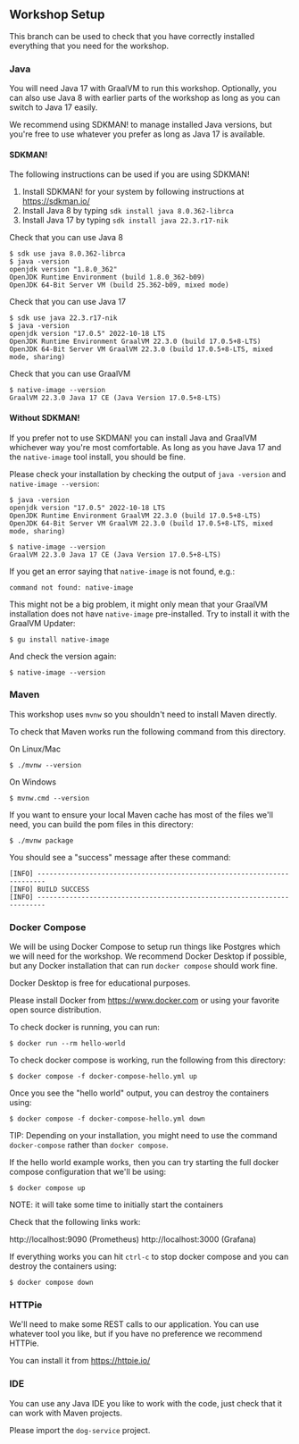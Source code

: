 ## Workshop Setup
This branch can be used to check that you have correctly installed everything that you need for the workshop.



### Java
You will need Java 17 with GraalVM to run this workshop.
Optionally, you can also use Java 8 with earlier parts of the workshop as long as you can switch to Java 17 easily.

We recommend using SDKMAN! to manage installed Java versions, but you're free to use whatever you prefer as long as Java 17 is available.



#### SDKMAN!
The following instructions can be used if you are using SDKMAN!

1. Install SDKMAN! for your system by following instructions at https://sdkman.io/
2. Install Java 8 by typing `sdk install java 8.0.362-librca`
3. Install Java 17 by typing `sdk install java 22.3.r17-nik`

Check that you can use Java 8

```shell
$ sdk use java 8.0.362-librca
$ java -version
openjdk version "1.8.0_362"
OpenJDK Runtime Environment (build 1.8.0_362-b09)
OpenJDK 64-Bit Server VM (build 25.362-b09, mixed mode)
```

Check that you can use Java 17

```shell
$ sdk use java 22.3.r17-nik
$ java -version
openjdk version "17.0.5" 2022-10-18 LTS
OpenJDK Runtime Environment GraalVM 22.3.0 (build 17.0.5+8-LTS)
OpenJDK 64-Bit Server VM GraalVM 22.3.0 (build 17.0.5+8-LTS, mixed mode, sharing)
```

Check that you can use GraalVM

```shell
$ native-image --version
GraalVM 22.3.0 Java 17 CE (Java Version 17.0.5+8-LTS)
```



#### Without SDKMAN!
If you prefer not to use SKDMAN! you can install Java and GraalVM whichever way you're most comfortable.
As long as you have Java 17 and the `native-image` tool install, you should be fine.

Please check your installation by checking the output of `java -version` and `native-image --version`:

```shell
$ java -version
openjdk version "17.0.5" 2022-10-18 LTS
OpenJDK Runtime Environment GraalVM 22.3.0 (build 17.0.5+8-LTS)
OpenJDK 64-Bit Server VM GraalVM 22.3.0 (build 17.0.5+8-LTS, mixed mode, sharing)

$ native-image --version
GraalVM 22.3.0 Java 17 CE (Java Version 17.0.5+8-LTS)
```

If you get an error saying that `native-image` is not found, e.g.:

```
command not found: native-image
```

This might not be a big problem, it might only mean that your GraalVM installation does not have `native-image` pre-installed. Try to install it with the GraalVM Updater:

```shell
$ gu install native-image
```

And check the version again:

```shell
$ native-image --version
```



### Maven
This workshop uses `mvnw` so you shouldn't need to install Maven directly.

To check that Maven works run the following command from this directory.

On Linux/Mac

```shell
$ ./mvnw --version
```

On Windows

```shell
$ mvnw.cmd --version
```

If you want to ensure your local Maven cache has most of the files we'll need, you can build the pom files in this directory:

```shell
$ ./mvnw package
```

You should see a "success" message after these command:
```
[INFO] ------------------------------------------------------------------------
[INFO] BUILD SUCCESS
[INFO] ------------------------------------------------------------------------
```



### Docker Compose
We will be using Docker Compose to setup run things like Postgres which we will need for the workshop.
We recommend Docker Desktop if possible, but any Docker installation that can run `docker compose` should work fine.

Docker Desktop is free for educational purposes.

Please install Docker from https://www.docker.com or using your favorite open source distribution.

To check docker is running, you can run:

```shell
$ docker run --rm hello-world
```

To check docker compose is working, run the following from this directory:

```shell
$ docker compose -f docker-compose-hello.yml up
```

Once you see the "hello world" output, you can destroy the containers using:

```shell
$ docker compose -f docker-compose-hello.yml down
```

TIP: Depending on your installation, you might need to use the command `docker-compose` rather than `docker compose`.

If the hello world example works, then you can try starting the full docker compose configuration that we'll be using:

```shell
$ docker compose up
```

NOTE: it will take some time to initially start the containers

Check that the following links work:

http://localhost:9090 (Prometheus)
http://localhost:3000 (Grafana)

If everything works you can hit `ctrl-c` to stop docker compose and you can destroy the containers using:

```shell
$ docker compose down
```



### HTTPie
We'll need to make some REST calls to our application.
You can use whatever tool you like, but if you have no preference we recommend HTTPie.

You can install it from https://httpie.io/



### IDE
You can use any Java IDE you like to work with the code, just check that it can work with Maven projects.

Please import the `dog-service` project.
